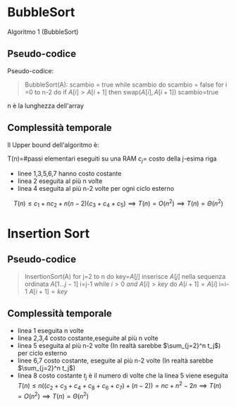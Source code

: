 # BubbleSort
Algoritmo 1 (BubbleSort)

## Pseudo-codice
Pseudo-codice:

>BubbleSort(A):
>scambio = true
>while scambio do
>	scambio = false
>	for i =0 to n-2 do
>		if $A[i]\gt A[i+1]$ then
>		swap($A[i],A[i+1]$)
>		scambio=true

n è la lunghezza dell'array

## Complessità temporale

Il Upper bound dell'algoritmo è:

T(n)=#passi elementari eseguiti su una RAM
$c_j$= costo della j-esima riga
- linee 1,3,5,6,7 hanno costo costante
- linea 2 eseguita al più n volte
- linea 4 eseguita al più n-2 volte per ogni ciclo esterno

$$T(n)\leq c_1+nc_2+n(n-2)(c_3+c_4+c_5)\implies T(n)=O(n^2)\implies T(n)=\Theta(n^2)$$

# Insertion Sort

## Pseudo-codice

>InsertionSort(A)
>for j=2 to n
>	do key=$A[j]$
>		inserisce $A[j]$ nella sequenza ordinata $A[1...j-1]$
>		i=j-1
>		while $i\gt0\:and\:A[i]\gt key$
>			do $A[i+1]=A[i]$
>				i=i-1
>		$A[i+1]=key$

## Complessità temporale

- linea 1 eseguita n volte
- linea 2,3,4 costo costante,eseguite al più n volte
- linea 5 eseguita al più n-2 volte (In realtà sarebbe $\sum_{j=2}^n t_j$) per ciclo esterno
- linee 6,7 costo costante, eseguite al più n-2 volte (In realtà sarebbe $\sum_{j=2}^n t_j$)
- linea 8 costo costante
$t_j$ è il numero di volte che la linea 5 viene eseguita
$T(n)\leq n((c_2+c_3+c_4+c_8+c_6+c_7)+(n-2))=nc+n^2-2n\implies T(n)=O(n^2)\implies T(n)=\Theta(n^2)$ 


